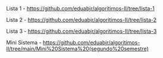 Lista 1 - https://github.com/eduabjr/algoritimos-II/tree/lista-1

Lista 2 - https://github.com/eduabjr/algoritimos-II/tree/lista-2

Lista 3 - https://github.com/eduabjr/algoritimos-II/tree/lista-3

Mini Sistema - https://github.com/eduabjr/algoritimos-II/tree/main/Mini%20Sistema%20(segundo%20semestre)
